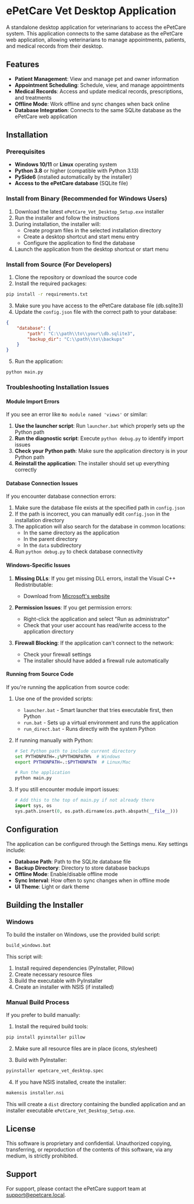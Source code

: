 # ePetCare Vet Desktop Application

A standalone desktop application for veterinarians to access the ePetCare system. This application connects to the same database as the ePetCare web application, allowing veterinarians to manage appointments, patients, and medical records from their desktop.

## Features

- **Patient Management**: View and manage pet and owner information
- **Appointment Scheduling**: Schedule, view, and manage appointments
- **Medical Records**: Access and update medical records, prescriptions, and treatments
- **Offline Mode**: Work offline and sync changes when back online
- **Database Integration**: Connects to the same SQLite database as the ePetCare web application

## Installation

### Prerequisites

- **Windows 10/11** or **Linux** operating system
- **Python 3.8** or higher (compatible with Python 3.13)
- **PySide6** (installed automatically by the installer)
- **Access to the ePetCare database** (SQLite file)

### Install from Binary (Recommended for Windows Users)

1. Download the latest `ePetCare_Vet_Desktop_Setup.exe` installer
2. Run the installer and follow the instructions
3. During installation, the installer will:
   - Create program files in the selected installation directory
   - Create a desktop shortcut and start menu entry
   - Configure the application to find the database
4. Launch the application from the desktop shortcut or start menu

### Install from Source (For Developers)

1. Clone the repository or download the source code
2. Install the required packages:

```bash
pip install -r requirements.txt
```

3. Make sure you have access to the ePetCare database file (db.sqlite3)
4. Update the `config.json` file with the correct path to your database:

```json
{
    "database": {
        "path": "C:\\path\\to\\your\\db.sqlite3",
        "backup_dir": "C:\\path\\to\\backups"
    }
}
```

5. Run the application:

```bash
python main.py
```

### Troubleshooting Installation Issues

#### Module Import Errors

If you see an error like `No module named 'views'` or similar:

1. **Use the launcher script**: Run `launcher.bat` which properly sets up the Python path
2. **Run the diagnostic script**: Execute `python debug.py` to identify import issues
3. **Check your Python path**: Make sure the application directory is in your Python path
4. **Reinstall the application**: The installer should set up everything correctly

#### Database Connection Issues

If you encounter database connection errors:

1. Make sure the database file exists at the specified path in `config.json`
2. If the path is incorrect, you can manually edit `config.json` in the installation directory
3. The application will also search for the database in common locations:
   - In the same directory as the application
   - In the parent directory
   - In the `data` subdirectory
4. Run `python debug.py` to check database connectivity

#### Windows-Specific Issues

1. **Missing DLLs**: If you get missing DLL errors, install the Visual C++ Redistributable:
   - Download from [Microsoft's website](https://support.microsoft.com/en-us/help/2977003/the-latest-supported-visual-c-downloads)

2. **Permission Issues**: If you get permission errors:
   - Right-click the application and select "Run as administrator"
   - Check that your user account has read/write access to the application directory

3. **Firewall Blocking**: If the application can't connect to the network:
   - Check your firewall settings
   - The installer should have added a firewall rule automatically

#### Running from Source Code

If you're running the application from source code:

1. Use one of the provided scripts:
   - `launcher.bat` - Smart launcher that tries executable first, then Python
   - `run.bat` - Sets up a virtual environment and runs the application
   - `run_direct.bat` - Runs directly with the system Python

2. If running manually with Python:
   ```bash
   # Set Python path to include current directory
   set PYTHONPATH=.;%PYTHONPATH%  # Windows
   export PYTHONPATH=.:$PYTHONPATH  # Linux/Mac
   
   # Run the application
   python main.py
   ```

3. If you still encounter module import issues:
   ```python
   # Add this to the top of main.py if not already there
   import sys, os
   sys.path.insert(0, os.path.dirname(os.path.abspath(__file__)))
   ```

## Configuration

The application can be configured through the Settings menu. Key settings include:

- **Database Path**: Path to the SQLite database file
- **Backup Directory**: Directory to store database backups
- **Offline Mode**: Enable/disable offline mode
- **Sync Interval**: How often to sync changes when in offline mode
- **UI Theme**: Light or dark theme

## Building the Installer

### Windows

To build the installer on Windows, use the provided build script:

```bash
build_windows.bat
```

This script will:
1. Install required dependencies (PyInstaller, Pillow)
2. Create necessary resource files
3. Build the executable with PyInstaller
4. Create an installer with NSIS (if installed)

### Manual Build Process

If you prefer to build manually:

1. Install the required build tools:

```bash
pip install pyinstaller pillow
```

2. Make sure all resource files are in place (icons, stylesheet)

3. Build with PyInstaller:

```bash
pyinstaller epetcare_vet_desktop.spec
```

4. If you have NSIS installed, create the installer:

```bash
makensis installer.nsi
```

This will create a `dist` directory containing the bundled application and an installer executable `ePetCare_Vet_Desktop_Setup.exe`.

## License

This software is proprietary and confidential. Unauthorized copying, transferring, or reproduction of the contents of this software, via any medium, is strictly prohibited.

## Support

For support, please contact the ePetCare support team at support@epetcare.local.
